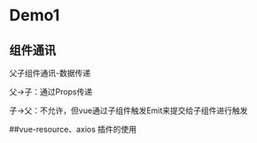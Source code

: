 # Demo1

## 组件通讯

父子组件通讯-数据传递 

父->子：通过Props传递

子->父：不允许，但vue通过子组件触发Emit来提交给子组件进行触发


##vue-resource、axios 插件的使用
